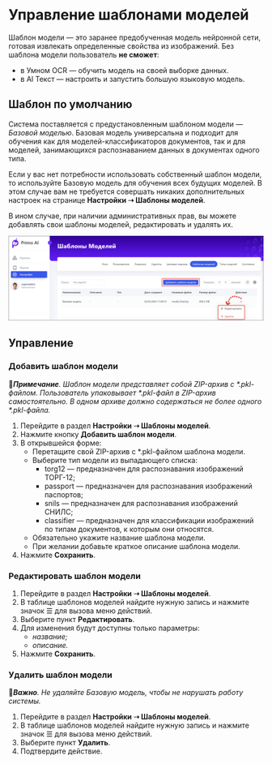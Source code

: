 # Управление шаблонами моделей

Шаблон модели — это заранее предобученная модель нейронной сети, готовая извлекать определенные свойства из изображений. Без шаблона модели пользователь **не сможет**:
* в Умном OCR — обучить модель на своей выборке данных.
* в AI Текст — настроить и запустить большую языковую модель.

## Шаблон по умолчанию
Система поставляется с предустановленным шаблоном модели — *Базовой моделью*. Базовая модель универсальна и подходит для обучения как для моделей-классификаторов документов, так и для моделей, занимающихся распознаванием данных в документах одного типа. 

Если у вас нет потребности использовать собственный шаблон модели, то используйте Базовую модель для обучения всех будущих моделей. В этом случае вам не требуется совершать никаких дополнительных настроек на странице **Настройки ➝ Шаблоны моделей**. 

В ином случае, при наличии административных прав, вы можете добавлять свои шаблоны моделей, редактировать и удалять их. 

![](<../../../.gitbook/assets1/primo-ai/model-templates-main.png>)




## Управление 

### Добавить шаблон модели

:large_blue_diamond:***Примечание**. Шаблон модели представляет собой ZIP-архив с \*.pkl-файлом. Пользователь упаковывает \*.pkl-файл в ZIP-архив самостоятельно. В одном архиве должно содержаться не более одного \*.pkl-файла.*

1. Перейдите в раздел **Настройки ➝ Шаблоны моделей**. 
1. Нажмите кнопку **Добавить шаблон модели**.
1. В открывшейся форме:
   * Перетащите свой ZIP-архив с *.pkl-файлом шаблона модели.
   * Выберите тип модели из выпадающего списка:
     * torg12 — предназначен для распознавания изображений ТОРГ-12;
     * passport — предназначен для распознавания изображений паспортов;
     * snils — предназначен для распознавания изображений СНИЛС;
     * classifier — предназначен для классификации изображений по типам документов, к которым они относятся.
   * Обязательно укажите название шаблона модели.
   * При желании добавьте краткое описание шаблона модели.
1. Нажмите **Сохранить**.


### Редактировать шаблон модели

1. Перейдите в раздел **Настройки ➝ Шаблоны моделей**.
2. В таблице шаблонов моделей найдите нужную запись и нажмите значок ☰ для вызова меню действий.
3. Выберите пункт **Редактировать**.
4. Для изменения будут доступны только параметры:
   * *название;*
   * *описание.*
6. Нажмите **Сохранить**.

### Удалить шаблон модели

:large_orange_diamond:***Важно**. Не удаляйте Базовую модель, чтобы не нарушать работу системы.*

1. Перейдите в раздел **Настройки ➝ Шаблоны моделей**.
2. В таблице шаблонов моделей найдите нужную запись и нажмите значок ☰ для вызова меню действий.
3. Выберите пункт **Удалить**.
4. Подтвердите действие.

